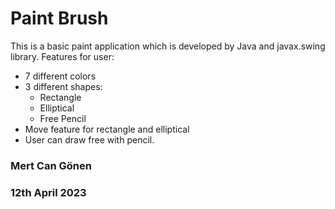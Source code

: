 # Paint Brush

This is a basic paint application which is developed by Java and javax.swing library.
Features for user:

- 7 different colors
- 3 different shapes:
  - Rectangle
  - Elliptical
  - Free Pencil
- Move feature for rectangle and elliptical
- User can draw free with pencil.

### Mert Can Gönen
### 12th April 2023

